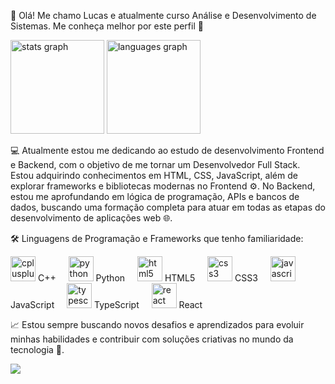 <p align="left">👋 Olá! Me chamo Lucas e atualmente curso Análise e Desenvolvimento de Sistemas. Me conheça melhor por este perfil 🚀</p>
<div align="left"> <img src="https://github-readme-stats.vercel.app/api?username=OHenriqueDev&hide_title=false&hide_rank=false&show_icons=true&include_all_commits=true&count_private=true&disable_animations=false&theme=dracula&locale=en&hide_border=false&order=1" height="150" alt="stats graph" /> <img src="https://github-readme-stats.vercel.app/api/top-langs?username=OHenriqueDev&locale=en&hide_title=false&layout=compact&card_width=320&langs_count=5&theme=dracula&hide_border=false&order=2" height="150" alt="languages graph" /> </div>
<p align="left">💻 Atualmente estou me dedicando ao estudo de desenvolvimento Frontend e Backend, com o objetivo de me tornar um Desenvolvedor Full Stack. Estou adquirindo conhecimentos em HTML, CSS, JavaScript, além de explorar frameworks e bibliotecas modernas no Frontend ⚙️. No Backend, estou me aprofundando em lógica de programação, APIs e bancos de dados, buscando uma formação completa para atuar em todas as etapas do desenvolvimento de aplicações web 🌐.</p>
<p align="left">🛠️ Linguagens de Programação e Frameworks que tenho familiaridade:</p>
<div align="left"> <img src="https://cdn.jsdelivr.net/gh/devicons/devicon/icons/cplusplus/cplusplus-original.svg" height="40" alt="cplusplus logo" /> C++ <img width="12" /> <img src="https://cdn.jsdelivr.net/gh/devicons/devicon/icons/python/python-original.svg" height="40" alt="python logo" /> Python <img width="12" /> <img src="https://cdn.jsdelivr.net/gh/devicons/devicon/icons/html5/html5-original.svg" height="40" alt="html5 logo" /> HTML5 <img width="12" /> <img src="https://cdn.jsdelivr.net/gh/devicons/devicon/icons/css3/css3-original.svg" height="40" alt="css3 logo" /> CSS3 <img width="12" /> <img src="https://cdn.jsdelivr.net/gh/devicons/devicon/icons/javascript/javascript-original.svg" height="40" alt="javascript logo" /> JavaScript <img width="12" /> <img src="https://cdn.jsdelivr.net/gh/devicons/devicon/icons/typescript/typescript-original.svg" height="40" alt="typescript logo" /> TypeScript <img width="12" /> <img src="https://cdn.jsdelivr.net/gh/devicons/devicon/icons/react/react-original.svg" height="40" alt="react logo" /> React </div>
<p align="left">📈 Estou sempre buscando novos desafios e aprendizados para evoluir minhas habilidades e contribuir com soluções criativas no mundo da tecnologia 🚀.</p>
<div align="left"> <img src="https://profile-counter.glitch.me/OHenriqueDev/count.svg?" /> </div>
